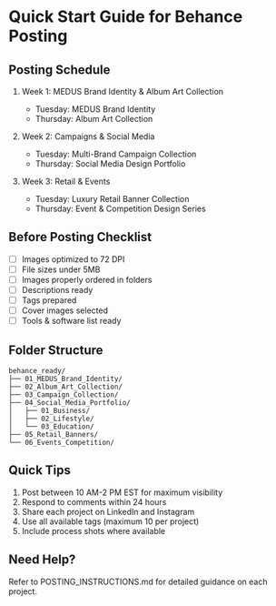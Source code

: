 # Quick Start Guide for Behance Posting

## Posting Schedule

1. Week 1: MEDUS Brand Identity & Album Art Collection
   - Tuesday: MEDUS Brand Identity
   - Thursday: Album Art Collection

2. Week 2: Campaigns & Social Media
   - Tuesday: Multi-Brand Campaign Collection
   - Thursday: Social Media Design Portfolio

3. Week 3: Retail & Events
   - Tuesday: Luxury Retail Banner Collection
   - Thursday: Event & Competition Design Series

## Before Posting Checklist

- [ ] Images optimized to 72 DPI
- [ ] File sizes under 5MB
- [ ] Images properly ordered in folders
- [ ] Descriptions ready
- [ ] Tags prepared
- [ ] Cover images selected
- [ ] Tools & software list ready

## Folder Structure

```
behance_ready/
├── 01_MEDUS_Brand_Identity/
├── 02_Album_Art_Collection/
├── 03_Campaign_Collection/
├── 04_Social_Media_Portfolio/
│   ├── 01_Business/
│   ├── 02_Lifestyle/
│   └── 03_Education/
├── 05_Retail_Banners/
└── 06_Events_Competition/
```

## Quick Tips

1. Post between 10 AM-2 PM EST for maximum visibility
2. Respond to comments within 24 hours
3. Share each project on LinkedIn and Instagram
4. Use all available tags (maximum 10 per project)
5. Include process shots where available

## Need Help?

Refer to POSTING_INSTRUCTIONS.md for detailed guidance on each project.
